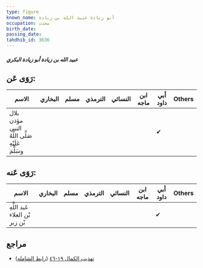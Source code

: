 ```yaml
---
type: figure
known_name: أبو زيادة عبيد الله بن زيادة
occupation: محدث
birth_date:
passing_date:
tahdhib_id: 3636
---
```

##### عبيد الله بن زيادة أبو زيادة البكري

## رَوَى عَن:
| الاسم                                            | البخاري | مسلم | الترمذي | النسائي | ابن ماجه | أبي داود | Others |
| ------------------------------------------------ | ------- | ---- | ------- | ------- | -------- | -------- | ------ |
| بلال مؤذن النبي صَلَّى اللَّهُ عَلَيْهِ وسَلَّمَ |         |      |         |         |          | ✔        |        |
## رَوَى عَنه:
| الاسم                           | البخاري | مسلم | الترمذي | النسائي | ابن ماجه | أبي داود | Others |
| ------------------------------- | ------- | ---- | ------- | ------- | -------- | -------- | ------ |
| عَبد اللَّهِ بْن العلاء بْن زبر |         |      |         |         |          | ✔        |        |
## مراجع
- [تهذيب الكمال ١٩-٤٦](obsidian://open?vault=Tahdhib-al-Kamal&file=Figures/٣٦٣٦-عبيد%20الله%20بن%20زيادة%20أبو%20زيادة%20البكري) ([رابط الشاملة](https://shamela.ws/book/3722/9620))